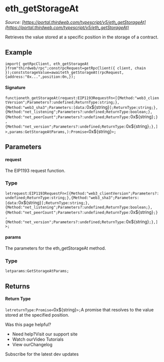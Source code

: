 # eth_getStorageAt

*Source: [https://portal.thirdweb.com/typescript/v5/eth_getStorageAt](https://portal.thirdweb.com/typescript/v5/eth_getStorageAt)*

Retrieves the value stored at a specific position in the storage of a contract.

## Example

`import{ getRpcClient, eth_getStorageAt }from"thirdweb/rpc";constrpcRequest=getRpcClient({ client, chain });conststorageValue=awaiteth_getStorageAt(rpcRequest, {address:"0x...",position:0n,});`
#### Signature

`functioneth_getStorageAt(request:EIP1193RequestFn<[{Method:"web3_clientVersion";Parameters?:undefined;ReturnType:string;},{Method:"web3_sha3";Parameters:[data:`0x${string}`];ReturnType:string;},{Method:"net_listening";Parameters?:undefined;ReturnType:boolean;},{Method:"net_peerCount";Parameters?:undefined;ReturnType:`0x${string}`;},{Method:"net_version";Parameters?:undefined;ReturnType:`0x${string}`;},]>,params:GetStorageAtParams,):Promise<`0x${string}`>;`
## Parameters

#### request

The EIP1193 request function.

### Type

`letrequest:EIP1193RequestFn<[{Method:"web3_clientVersion";Parameters?:undefined;ReturnType:string;},{Method:"web3_sha3";Parameters:[data:`0x${string}`];ReturnType:string;},{Method:"net_listening";Parameters?:undefined;ReturnType:boolean;},{Method:"net_peerCount";Parameters?:undefined;ReturnType:`0x${string}`;},{Method:"net_version";Parameters?:undefined;ReturnType:`0x${string}`;},]>;`
#### params

The parameters for the eth_getStorageAt method.

### Type

`letparams:GetStorageAtParams;`
## Returns

#### Return Type

`letreturnType:Promise<`0x${string}`>;`A promise that resolves to the value stored at the specified position.

Was this page helpful?

* Need help?Visit our support site
* Watch ourVideo Tutorials
* View ourChangelog

Subscribe for the latest dev updates

